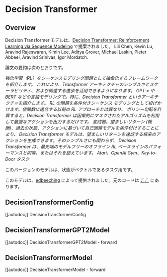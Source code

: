 <!--Copyright 2022 The HuggingFace Team. All rights reserved.

Licensed under the Apache License, Version 2.0 (the "License"); you may not use this file except in compliance with
the License. You may obtain a copy of the License at

http://www.apache.org/licenses/LICENSE-2.0

Unless required by applicable law or agreed to in writing, software distributed under the License is distributed on
an "AS IS" BASIS, WITHOUT WARRANTIES OR CONDITIONS OF ANY KIND, either express or implied. See the License for the
specific language governing permissions and limitations under the License.

⚠️ Note that this file is in Markdown but contain specific syntax for our doc-builder (similar to MDX) that may not be
rendered properly in your Markdown viewer.

-->

# Decision Transformer

## Overview

Decision Transformer モデルは、[Decision Transformer: Reinforcement Learning via Sequence Modeling](https://arxiv.org/abs/2106.01345) で提案されました。
Lili Chen, Kevin Lu, Aravind Rajeswaran, Kimin Lee, Aditya Grover, Michael Laskin, Pieter Abbeel, Aravind Srinivas, Igor Mordatch.

論文の要約は次のとおりです。

*強化学習（RL）をシーケンスモデリング問題として抽象化するフレームワークを紹介します。
これにより、Transformer アーキテクチャのシンプルさとスケーラビリティ、および関連する進歩を活用できるようになります。
 GPT-x や BERT などの言語モデリングで。特に、Decision Transformer というアーキテクチャを紹介します。
 RL の問題を条件付きシーケンス モデリングとして投げかけます。値関数に適合する以前の RL アプローチとは異なり、
 ポリシー勾配を計算すると、Decision Transformer は因果的にマスクされたアルゴリズムを利用して最適なアクションを出力するだけです。
 変成器。望ましいリターン (報酬)、過去の状態、アクションに基づいて自己回帰モデルを条件付けすることにより、
 Decision Transformer モデルは、望ましいリターンを達成する将来のアクションを生成できます。そのシンプルさにも関わらず、
 Decision Transformer は、最先端のモデルフリーのオフライン RL ベースラインのパフォーマンスと同等、またはそれを超えています。
 Atari、OpenAI Gym、Key-to-Door タスク*

このバージョンのモデルは、状態がベクトルであるタスク用です。

このモデルは、[edbeeching](https://hf-mirror.com/edbeeching) によって提供されました。元のコードは [ここ](https://github.com/kzl/decion-transformer) にあります。

## DecisionTransformerConfig

[[autodoc]] DecisionTransformerConfig


## DecisionTransformerGPT2Model

[[autodoc]] DecisionTransformerGPT2Model
    - forward

## DecisionTransformerModel

[[autodoc]] DecisionTransformerModel
    - forward
